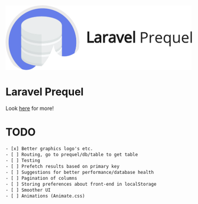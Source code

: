 ![Laravel Prequel](./assets/prequelHeader.png)

# Laravel Prequel

Look <a href="https://protoqol.github.io/Prequel/" target="_blank">here</a> for more!

# TODO
    - [x] Better graphics logo's etc.
    - [ ] Routing, go to prequel/db/table to get table
    - [ ] Testing
    - [ ] Prefetch results based on primary key
    - [ ] Suggestions for better performance/database health
    - [ ] Pagination of columns
    - [ ] Storing preferences about front-end in localStorage
    - [ ] Smoother UI
    - [ ] Animations (Animate.css)
